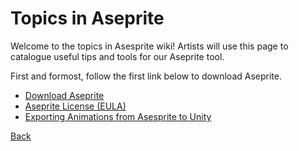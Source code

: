 # Topics in Aseprite

Welcome to the topics in Asesprite wiki! Artists will use this page to catalogue useful tips and tools for our Aseprite tool.

First and formost, follow the first link below to download Aseprite.

* [Download Aseprite](downloads/index.md)
* [Aseprite License (EULA)](license/index.md)
* [Exporting Animations from Asesprite to Unity](export/index.md)

[Back](../README.md)